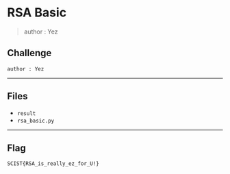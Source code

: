 # RSA Basic
> author : Yez

## Challenge
```
author : Yez
```

---
## Files
- `result`
- `rsa_basic.py`

---
## Flag
```
SCIST{RSA_is_really_ez_for_U!}
```

